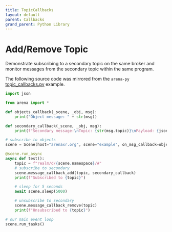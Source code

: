 ```yaml
---
title: TopicCallbacks
layout: default
parent: Callbacks
grand_parent: Python Library
---
```


# Add/Remove Topic

Demonstrate subscribing to a secondary topic on the same broker and monitor
messages from the secondary topic within the same program.

The following source code was mirrored from the `arena-py` [topic_callbacks.py](https://github.com/arenaxr/arena-py/blob/master/examples/callbacks/topic_callbacks.py) example.

```python
import json

from arena import *

def objects_callback(_scene, _obj, msg):
    print("Object message: " + str(msg))

def secondary_callback(_scene, _obj, msg):
    print(f"Secondary message:\nTopic: {str(msg.topic)}\nPayload: {json.loads(msg.payload)}")

# subscribe to objects
scene = Scene(host="arenaxr.org", scene="example", on_msg_callback=objects_callback)

@scene.run_async
async def test():
    topic = f"realm/d/{scene.namespace}/#"
    # subscribe to secondary
    scene.message_callback_add(topic, secondary_callback)
    print(f"Subscribed to {topic}")

    # sleep for 5 seconds
    await scene.sleep(5000)

    # unsubscribe to secondary
    scene.message_callback_remove(topic)
    print(f"Unsubscribed to {topic}")

# our main event loop
scene.run_tasks()
```
